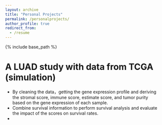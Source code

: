 ```yaml
---
layout: archive
title: "Personal Projects"
permalink: /personalprojects/
author_profile: true
redirect_from:
  - /resume
---
```


{% include base_path %}

A LUAD study with data from TCGA (simulation)
======
* By cleaning the data，getting the gene expression profile and deriving the stromal score, immune score, estimate score, and tumor purity based on the gene expression of each sample.
* Combine survival information to perform survival analysis and evaluate the impact of the scores on survival rates.
* 


  

